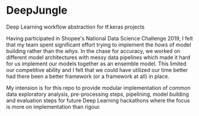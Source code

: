 # DeepJungle
Deep Learning workflow abstraction for tf.keras projects

Having participated in Shopee's National Data Science Challenge 2019, I felt that my team spent significant effort trying to implement the *hows* of model building rather than the *whys*. In the chase for accuracy, we worked on different model architectures with messy data pipelines which made it hard for us implement our models together as an ensemble model. This limited our competitive ability and I felt that we could have utilized our time better had there been a better framework (or a framework at all) in place.

My intension is for this repo to provide modular implementation of common data exploratory analysis, pre-processing steps, pipelining, model building and evaluation steps for future Deep Learning hackathons where the focus is more on implementation than rigour.
